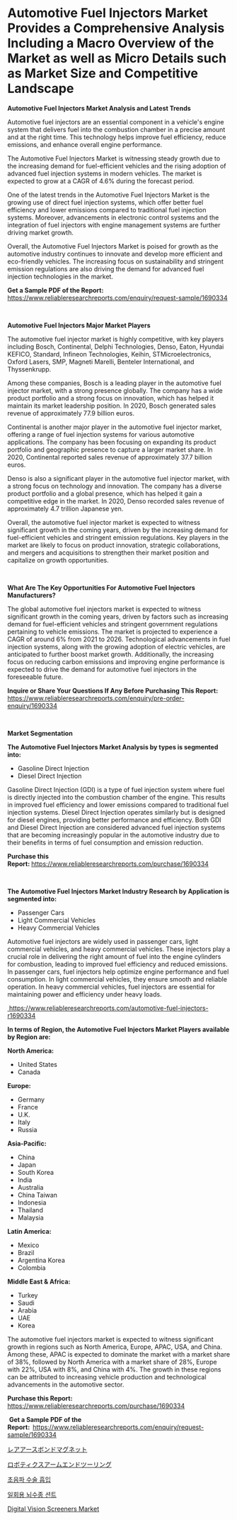 <p><h1>Automotive Fuel Injectors Market Provides a Comprehensive Analysis Including a Macro Overview of the Market as well as Micro Details such as Market Size and Competitive Landscape</h1></p><p><strong>Automotive Fuel Injectors Market Analysis and Latest Trends</strong></p>
<p><p>Automotive fuel injectors are an essential component in a vehicle's engine system that delivers fuel into the combustion chamber in a precise amount and at the right time. This technology helps improve fuel efficiency, reduce emissions, and enhance overall engine performance.</p><p>The Automotive Fuel Injectors Market is witnessing steady growth due to the increasing demand for fuel-efficient vehicles and the rising adoption of advanced fuel injection systems in modern vehicles. The market is expected to grow at a CAGR of 4.6% during the forecast period.</p><p>One of the latest trends in the Automotive Fuel Injectors Market is the growing use of direct fuel injection systems, which offer better fuel efficiency and lower emissions compared to traditional fuel injection systems. Moreover, advancements in electronic control systems and the integration of fuel injectors with engine management systems are further driving market growth.</p><p>Overall, the Automotive Fuel Injectors Market is poised for growth as the automotive industry continues to innovate and develop more efficient and eco-friendly vehicles. The increasing focus on sustainability and stringent emission regulations are also driving the demand for advanced fuel injection technologies in the market.</p></p>
<p><strong>Get a Sample PDF of the Report:&nbsp;</strong> <a href="https://www.reliableresearchreports.com/enquiry/request-sample/1690334">https://www.reliableresearchreports.com/enquiry/request-sample/1690334</a></p>
<p>&nbsp;</p>
<p><strong>Automotive Fuel Injectors Major Market Players</strong></p>
<p><p>The automotive fuel injector market is highly competitive, with key players including Bosch, Continental, Delphi Technologies, Denso, Eaton, Hyundai KEFICO, Standard, Infineon Technologies, Keihin, STMicroelectronics, Oxford Lasers, SMP, Magneti Marelli, Benteler International, and Thyssenkrupp.</p><p>Among these companies, Bosch is a leading player in the automotive fuel injector market, with a strong presence globally. The company has a wide product portfolio and a strong focus on innovation, which has helped it maintain its market leadership position. In 2020, Bosch generated sales revenue of approximately 77.9 billion euros.</p><p>Continental is another major player in the automotive fuel injector market, offering a range of fuel injection systems for various automotive applications. The company has been focusing on expanding its product portfolio and geographic presence to capture a larger market share. In 2020, Continental reported sales revenue of approximately 37.7 billion euros.</p><p>Denso is also a significant player in the automotive fuel injector market, with a strong focus on technology and innovation. The company has a diverse product portfolio and a global presence, which has helped it gain a competitive edge in the market. In 2020, Denso recorded sales revenue of approximately 4.7 trillion Japanese yen.</p><p>Overall, the automotive fuel injector market is expected to witness significant growth in the coming years, driven by the increasing demand for fuel-efficient vehicles and stringent emission regulations. Key players in the market are likely to focus on product innovation, strategic collaborations, and mergers and acquisitions to strengthen their market position and capitalize on growth opportunities.</p></p>
<p>&nbsp;</p>
<p><strong>What Are The Key Opportunities For Automotive Fuel Injectors Manufacturers?</strong></p>
<p><p>The global automotive fuel injectors market is expected to witness significant growth in the coming years, driven by factors such as increasing demand for fuel-efficient vehicles and stringent government regulations pertaining to vehicle emissions. The market is projected to experience a CAGR of around 6% from 2021 to 2026. Technological advancements in fuel injection systems, along with the growing adoption of electric vehicles, are anticipated to further boost market growth. Additionally, the increasing focus on reducing carbon emissions and improving engine performance is expected to drive the demand for automotive fuel injectors in the foreseeable future.</p></p>
<p><strong>Inquire or Share Your Questions If Any Before Purchasing This Report:</strong> <a href="https://www.reliableresearchreports.com/enquiry/pre-order-enquiry/1690334">https://www.reliableresearchreports.com/enquiry/pre-order-enquiry/1690334</a></p>
<p>&nbsp;</p>
<p><strong>Market Segmentation</strong></p>
<p><strong>The Automotive Fuel Injectors Market Analysis by types is segmented into:</strong></p>
<p><ul><li>Gasoline Direct Injection</li><li>Diesel Direct Injection</li></ul></p>
<p><p>Gasoline Direct Injection (GDI) is a type of fuel injection system where fuel is directly injected into the combustion chamber of the engine. This results in improved fuel efficiency and lower emissions compared to traditional fuel injection systems. Diesel Direct Injection operates similarly but is designed for diesel engines, providing better performance and efficiency. Both GDI and Diesel Direct Injection are considered advanced fuel injection systems that are becoming increasingly popular in the automotive industry due to their benefits in terms of fuel consumption and emission reduction.</p></p>
<p><strong>Purchase this Report:&nbsp;</strong><a href="https://www.reliableresearchreports.com/purchase/1690334">https://www.reliableresearchreports.com/purchase/1690334</a></p>
<p>&nbsp;</p>
<p><strong>The Automotive Fuel Injectors Market Industry Research by Application is segmented into:</strong></p>
<p><ul><li>Passenger Cars</li><li>Light Commercial Vehicles</li><li>Heavy Commercial Vehicles</li></ul></p>
<p><p>Automotive fuel injectors are widely used in passenger cars, light commercial vehicles, and heavy commercial vehicles. These injectors play a crucial role in delivering the right amount of fuel into the engine cylinders for combustion, leading to improved fuel efficiency and reduced emissions. In passenger cars, fuel injectors help optimize engine performance and fuel consumption. In light commercial vehicles, they ensure smooth and reliable operation. In heavy commercial vehicles, fuel injectors are essential for maintaining power and efficiency under heavy loads.</p></p>
<p><a href="https://www.reliableresearchreports.com/automotive-fuel-injectors-r1690334">&nbsp;https://www.reliableresearchreports.com/automotive-fuel-injectors-r1690334</a></p>
<p><strong>In terms of Region, the Automotive Fuel Injectors Market Players available by Region are:</strong></p>
<p>
    <p> <strong> North America: </strong>
        <ul>
            <li>United States</li>
            <li>Canada</li>
        </ul>
        </p> 
    <p> <strong> Europe: </strong>
        <ul>
            <li>Germany</li>
            <li>France</li>
            <li>U.K.</li>
            <li>Italy</li>
            <li>Russia</li>
        </ul>
        </p> 
    <p> <strong> Asia-Pacific: </strong>
        <ul>
            <li>China</li>
            <li>Japan</li>
            <li>South Korea</li>
            <li>India</li>
            <li>Australia</li>
            <li>China Taiwan</li>
            <li>Indonesia</li>
            <li>Thailand</li>
            <li>Malaysia</li>
        </ul>
        </p> 
    <p> <strong> Latin America: </strong>
        <ul>
            <li>Mexico</li>
            <li>Brazil</li>
            <li>Argentina Korea</li>
            <li>Colombia</li>
        </ul>
        </p> 
    <p> <strong> Middle East & Africa: </strong>
        <ul>
            <li>Turkey</li>
            <li>Saudi</li>
            <li>Arabia</li>
            <li>UAE</li>
            <li>Korea</li>
        </ul>
    </p>
    </p>
<p><p>The automotive fuel injectors market is expected to witness significant growth in regions such as North America, Europe, APAC, USA, and China. Among these, APAC is expected to dominate the market with a market share of 38%, followed by North America with a market share of 28%, Europe with 22%, USA with 8%, and China with 4%. The growth in these regions can be attributed to increasing vehicle production and technological advancements in the automotive sector.</p></p>
<p><strong>Purchase this Report: </strong><a href="https://www.reliableresearchreports.com/purchase/1690334">https://www.reliableresearchreports.com/purchase/1690334</a></p>
<p>&nbsp;<strong>Get a Sample PDF of the Report:&nbsp;&nbsp;</strong><a href="https://www.reliableresearchreports.com/enquiry/request-sample/1690334">https://www.reliableresearchreports.com/enquiry/request-sample/1690334</a></p>
<p><strong></strong></p>
<p><p><a href="https://github.com/sghwr779811674/Market-Research-Report-List-2/blob/main/3791519121062.md">レアアースボンドマグネット</a></p><p><a href="https://github.com/dandier2003/Market-Research-Report-List-2/blob/main/3361533121063.md">ロボティクスアームエンドツーリング</a></p><p><a href="https://github.com/rrmadityapu/Market-Research-Report-List-1/blob/main/7548874113057.md">초음파 수술 흡입</a></p><p><a href="https://github.com/vanessagrant665567/Market-Research-Report-List-1/blob/main/5402509113056.md">일회용 뇌수종 션트</a></p><p><a href="https://github.com/fkhcgcyl33/Market-Research-Report-List-1/blob/main/digital-vision-screeners-market.md">Digital Vision Screeners Market</a></p></p>